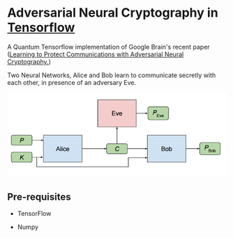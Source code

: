 

# Adversarial Neural Cryptography in [Tensorflow](https://github.com/keras)

A Quantum Tensorflow implementation of Google Brain's recent paper ([Learning to Protect Communications with Adversarial Neural Cryptography.](https://arxiv.org/pdf/1610.06918v1.pdf))

Two Neural Networks, Alice and Bob learn to communicate secretly with each other, in presence of an adversary Eve.

![Setup](assets/diagram.png)

## Pre-requisites

* TensorFlow 

* Numpy


